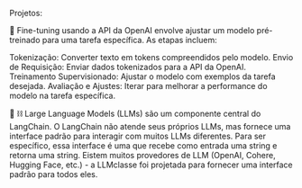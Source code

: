 Projetos: 

🤖 Fine-tuning usando a API da OpenAI envolve ajustar um modelo pré-treinado para uma tarefa específica. As etapas incluem:

Tokenização: Converter texto em tokens compreendidos pelo modelo.
Envio de Requisição: Enviar dados tokenizados para a API da OpenAI.
Treinamento Supervisionado: Ajustar o modelo com exemplos da tarefa desejada.
Avaliação e Ajustes: Iterar para melhorar a performance do modelo na tarefa específica. 

🦜 ⛓ Large Language Models (LLMs) são um componente central do LangChain. O LangChain não atende seus próprios LLMs, mas fornece uma 
interface padrão para interagir com muitos LLMs diferentes. Para ser específico, essa interface é uma que recebe como entrada uma 
string e retorna uma string. Eistem muitos provedores de LLM (OpenAI, Cohere, Hugging Face, etc.) - a LLMclasse foi projetada para 
fornecer uma interface padrão para todos eles.
